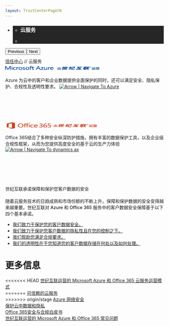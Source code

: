 ```yaml
---
layout: TrustCenterPageCN
---
```

<div class="row-fluid">
   <div class="span">
      <div>
        <div id="HeaderWrapper" data-cols="1" data-view1="1" data-view2="1" data-view3="1" data-view4="1" class="row-fluid wider hero grid-container">
            <div class="span bp0-col-1-1 bp1-col-1-1 bp2-col-1-1 bp3-col-1-1">
                <div bi:type="slideshow" class="slideshow slideshow-hero hero" xmlns:bi="urn:schemas-microsoft-com:mscom:bi">
                    <ul bi:type="list" class="slides">
                        <li id="slide-1" bi:index="0" selectBi="">
                            <div class="heroitem light-foreground" bi:type="heroitem">
                                <div class="media" bi:parenttitle="t1">
                                    <a href="" bi:track="False" bi:titleflag="t1" bi:index="0">
                                        <div data-picture="" data-alt="Products and Services" data-disable-swap-below="">
                                            <div data-src="https://c.s-microsoft.com/en-us/CMSImages/MS_TrustCenter_Cloud_Services_Header.jpg?version=6c18404e-2c06-b4e0-39f4-c239ab126247"></div>
                                            <noscript></noscript>
                                        </div>
                                    </a>
                                </div>
                                <div class="text" bi:type="cta">
                                    <div class="text-container">
                                        <div class="box" style="background: rgba(0,0,0,.85); color: #FFFFFF;">
                                            <ul bi:type="list" class="headerCaption subpageHeaderCaption">
                                                <li class="box-title">
                                                    <h3 class="box-title" bi:type="title" bi:title="t1" style="color: #FFFFFF;">云服务</h3>
                                                </li>
                                                <li class="box-actions box-description"><a target="_self" class="mscom-link" href=""></a></li>
                                            </ul>
                                        </div>
                                    </div>
                                </div>
                            </div>
                        </li>
                    </ul>
                    <div class="navigation international" bi:track="false">
                        <div class="grid-container settop" data-title-text="Go To Slide "></div>
                    </div>
                    <div class="prev-next" bi:track="false"><button class="prev"><span class="icon-left" aria-hidden="true"></span><span class="screen-reader-text">Previous</span></button><button class="next"><span class="icon-right" aria-hidden="true"></span><span class="screen-reader-text">Next</span></button></div>
                    <div id="play-pause" class="play-pause" style="display:none">
                        <div class="pause"><button id="pauseButton" class="pause_button"><span class="icon-pause" aria-hidden="true"></span><span class="screen-reader-text">Pause</span></button></div>
                        <div class="play"><button id="playButton" class="play_button"><span class="icon-play" aria-hidden="true"></span><span class="screen-reader-text">Play</span></button></div>
                    </div>
                </div>
            </div>
        </div>
        <div id="ContentWrapper1" data-cols="1" data-view1="1" data-view2="1" data-view3="1" data-view4="1" class="row-fluid grid-container mscom-grid-container breadcrumbs">
            <div class="span bp0-col-1-1 bp1-col-1-1 bp2-col-1-1 bp3-col-1-1" style="margin-top:10px;"><a target="_self" class="mscom-link" href="../default-cn.html">信任中心</a> // 云服务
            </div>
        </div>
        <div class="row-fluid grid-container mscom-grid-container" id="Services" data-cols="4" data-view1="1" data-view2="2" data-view3="4" data-view4="4">
            <div class=" span bp0-col-1-1 bp1-col-2-1 bp2-col-4-1 bp3-col-4-1">
                <div class="image-wrapper"><img src="../Images/Microsoft_Azure_Logo_Cn.png" class="mscom-image title1Adjustment" alt="Microsoft Azure Title" width="300" height="23" /></div>
                <!--<mscom:link instancename="more azure" md:payloadguid="42dea437-6cfb-44a6-afaa-6a7901426bac" classoverride="moreLink withArrow"
                    target="_self" disablebitracking="false" text="Learn more"></mscom:link>-->
                <p>Azure 为云中的客户和企业数据提供全面保护的同时，还可以满足安全、隐私保护、合规性及透明性要求。   
                    <a target="_self" class="mscom-link withArrow" href="../cloudservices/azure-cn.html"><img src="https://c.s-microsoft.com/en-us/CMSImages/Arrow-nobg.png?version=4af37876-de78-d419-6f89-7890a74d4158" class="mscom-image" alt="Arrow | Navigate To Azure" width="21" height="19" /></a>
                </p>
            </div>
            <div class=" span bp0-col-1-1 bp1-col-2-1 bp2-col-4-1 bp3-col-4-1 bp0-clear" style="visibility: hidden">
                <div class="image-wrapper"><img src="https://c.s-microsoft.com/en-us/CMSImages/Microsoft-Commercial-Support.png?version=c6b174ce-21e8-6a22-da22-b5b5dd523d39" class="mscom-image title3Adjustment adjusted" alt="Microsoft Commercial Support Title" width="199" height="45" /></div>
                <!--<mscom:link instancename="more intune" md:payloadguid="4f4c7b0d-9b5e-4465-a3f9-d6b3f42d88fd" classoverride="moreLink" target="_self"
                    disablebitracking="false" text="Learn more"></mscom:link>-->
                <p>Tech expertise, accelerated support, and strategic advice
                    <a target="_self" class="mscom-link withArrow" href="https://www.microsoft.com/en-us/TrustCenter/CloudServices/Commercial-Support"><img src="https://c.s-microsoft.com/en-us/CMSImages/Arrow-nobg.png?version=4af37876-de78-d419-6f89-7890a74d4158" class="mscom-image" alt="Arrow | Navigate To commercial support" width="21" height="19" /></a>
                </p>
            </div>
            <div class=" span bp0-col-1-1 bp1-col-2-1 bp2-col-4-1 bp3-col-4-1 bp0-clear" style="padding: 10px 0px;">
                <div class="image-wrapper"><img src="../Images/Office365_Logo_Cn.png" class="mscom-image title2Adjustment" alt="Microsoft Dynamics Title" width="300" height="22" /></div>
                <!--<mscom:link instancename="more dynamics ax" md:payloadguid="1ad212da-6a93-4a9c-b7b9-eeb4bd75e8e0" classoverride="moreLink"
                    target="_self" disablebitracking="false" text="Learn more"></mscom:link>-->
                <p>Office 365结合了多种安全纵深防护措施，拥有丰富的数据保护工具，以及企业级合规性框架，从而为您提供高度安全的基于云的生产力体验 
                    <a target="_self" class="mscom-link withArrow" href="../cloudservices/office-365-cn.html"><img src="https://c.s-microsoft.com/en-us/CMSImages/Arrow-nobg.png?version=4af37876-de78-d419-6f89-7890a74d4158" class="mscom-image" alt="Arrow | Navigate To dynamics ax" width="21" height="19" /></a>
                </p>
            </div>
            <div class=" span bp0-col-1-1 bp1-col-2-1 bp2-col-4-1 bp3-col-4-1 bp0-clear bp1-clear" style="visibility: hidden" >
                <div class="image-wrapper"><img src="https://c.s-microsoft.com/en-us/CMSImages/MS_Dynamics_Logo_Blk_rgb.png?version=06e4eef9-aa86-64d0-5f85-b53520154354" class="mscom-image title2Adjustment" alt="Microsoft Dynamics Title" width="172" height="22" /></div>
                <!--<mscom:link instancename="more dynamics" md:payloadguid="950ee371-2640-4793-bef2-9515303e138a" classoverride="moreLink" target="_self"
                    disablebitracking="false" text="Learn more"></mscom:link>-->
                <p><strong>Dynamics CRM Online</strong> enables more secure customer engagement
                    <a target="_self" class="mscom-link withArrow" href="https://www.microsoft.com/en-us/TrustCenter/CloudServices/Dynamics"><img src="https://c.s-microsoft.com/en-us/CMSImages/Arrow-nobg.png?version=4af37876-de78-d419-6f89-7890a74d4158" class="mscom-image" alt="Arrow | Navigate To dynamics" width="21" height="19" /></a>
                </p>
            </div>
        </div>        
        <div id="ContentWrapper1" data-cols="2" data-view1="1" data-view2="2" data-view3="2" data-view4="2" class="row-fluid subpageBody">
            <div class="span bp0-col-1-1 bp2-col-2-1 bp3-col-2-1 bp1-col-2-2">
                <div data-cols="1" data-view1="1" data-view2="1" data-view3="1" data-view4="1" class="row-fluid">
                    <div class="span bp0-col-1-1 bp1-col-1-1 bp2-col-1-1 bp3-col-1-1">
                        <label style="line-height:2em; font-weight:300">世纪互联承诺保障和保护您客户数据的安全</label>
                        <p style="font-weight:500;">随着云服务技术的日趋成熟和市场份额的不断上升，保障和保护数据的安全变得越来越重要。世纪互联对 Azure 和 Office 365 服务中的客户数据安全保障基于以下四个基本承诺。
                     <!--       <a target="_self" class="mscom-link" href="https://www.microsoft.com/en-us/TrustCenter/Privacy/You-own-your-data#How-MS-Defines">customer data</a>.-->
                        </p>
                        <ul>
                            <li><a target="_self" class="mscom-link" href="../security/default-cn.html">我们致力于保护您的客户数据安全。    </a></li>
                            <li><a target="_self" class="mscom-link" href="../privacy/default-cn.html">我们致力于保护您客户数据的隐私性且在您的控制之下。</a></li>
                            <li><a target="_self" class="mscom-link" href="../compliance/default-cn.html">我们帮助您满足合规要求。</a></li>
                            <li><a target="_self" class="mscom-link" href="../transparency/default-cn.html">我们的透明性在于您知道您的客户数据存储在何处以及如何处理。</a></li>
                        </ul>
                    </div>
                </div>
            </div>
            <div class="span bp0-col-1-1 bp2-col-2-1 bp3-col-2-1 bp1-col-2-2 bp0-clear bp1-clear">
                <div id="SideBarWrapper" data-cols="1" data-view1="1" data-view2="1" data-view3="1" data-view4="1" class="row-fluid">
                    <div id="SideBarContent" class="span bp0-col-1-1 bp1-col-1-1 bp2-col-1-1 bp3-col-1-1">
                        <h1>更多信息</h1>
<<<<<<< HEAD
                        <label><a target="_self" class="mscom-link" href="https://wacnppe.blob.core.chinacloudapi.cn/marketing-resource/documents/Windows_Azure_and_Office_365_cloud_services_business_model_operated_by_21Vianet12.pdf">世纪互联运营的 Microsoft Azure 和 Office 365 云服务运营模式</a></label><br/>
=======
                        <label><a target="_blank" class="mscom-link" href="../file/Trusted_Cloud-cn.pdf">可信赖的云服务</a></label><br />
>>>>>>> origin/stage
                        <label><a target="_blank" class="mscom-link" href="https://wacnstorage.blob.core.chinacloudapi.cn/marketing-resource/documents/AzureNetworkSecurity_v3_Feb2015_CN_20151214.pdf">Azure 网络安全</a></label><br />
                        <label><a target="_blank" class="mscom-link" href="https://wacnstorage.blob.core.chinacloudapi.cn/marketing-resource/documents/Protecting_Data_and_Privacy_in_the_Cloud_CN_final20160125.pdf">保护云中数据和隐私</a></label><br />
                        <label><a target="_blank" class="mscom-link" href="#">Office 365安全与合规白皮书</a></label><br />
                        <label><a target="_self" class="mscom-link" href="../resources/FAQ-cn.html">世纪互联运营的 Microsoft Azure 和 Office 365 常见问题</a></label><br/>
                    </div>
                </div>
            </div>
        </div>                   
      </div>
   </div>
</div>
<div class="row-fluid" data-view4="1" data-view3="1" data-view2="1" data-view1="1" data-cols="1">
   <div class="span bp0-col-1-1 bp1-col-1-1 bp2-col-1-1 bp3-col-1-1"></div>
</div>
